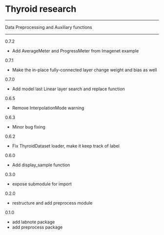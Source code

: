 # Thyroid research
------

Data Preprocessing and Auxiliary functions

------
0.7.2
- Add AverageMeter and ProgressMeter from Imagenet example

0.7.1
- Make the in-place fully-connected layer change weight and bias as well 

0.7.0
- Add model last Linear layer search and replace function

0.6.5
- Remove InterpolationMode warning

0.6.3
- Minor bug fixing

0.6.2
- Fix ThyroidDataset loader, make it keep track of label

0.6.0
- Add display_sample function 

0.3.0
- expose submodule for import

0.2.0
- restructure and add preprocess module 

0.1.0
- add labnote package
- add preprocess package
